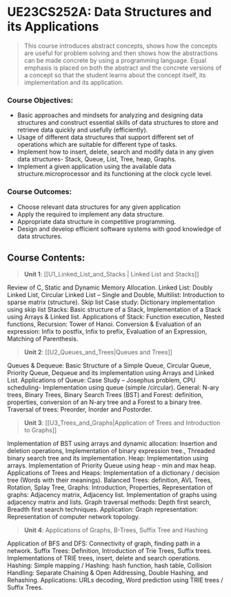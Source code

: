 # UE23CS252A: Data Structures and its Applications

> This course introduces abstract concepts, shows how the concepts are useful for problem solving and then shows how the abstractions can be made concrete by using a programming language. Equal emphasis is placed on both the abstract and the concrete versions of a concept so that the student learns about the concept itself, its implementation and its application.

### Course Objectives:

- Basic approaches and mindsets for analyzing and designing data structures and construct essential skills of data structures to store and retrieve data quickly and usefully (efficiently).
- Usage of different data structures that support different set of operations which are suitable for different type of tasks.
- Implement how to insert, delete, search and modify data in any given data structures- Stack, Queue, List, Tree, heap, Graphs.
- Implement a given application using the available data structure.microprocessor and its functioning at the clock cycle level.

### Course Outcomes:

- Choose relevant data structures for any given application
- Apply the required to implement any data structure.
- Appropriate data structure in competitive programming.
- Design and develop efficient software systems with good knowledge of data structures.

## Course Contents:

>**Unit 1**: [[U1_Linked_List_and_Stacks | Linked List and Stacks]]

Review of C, Static and Dynamic Memory Allocation. Linked List: Doubly Linked
List, Circular Linked List – Single and Double, Multilist: Introduction to
sparse matrix (structure). Skip list Case study: Dictionary implementation using
skip list Stacks: Basic structure of a Stack, Implementation of a Stack using
Arrays & Linked list. Applications of Stack: Function execution, Nested
functions, Recursion: Tower of Hanoi. Conversion & Evaluation of an expression:
Infix to postfix, Infix to prefix, Evaluation of an Expression, Matching of
Parenthesis.

>**Unit 2**: [[U2_Queues_and_Trees|Queues and Trees]]

Queues & Dequeue: Basic Structure of a Simple Queue, Circular Queue, Priority
Queue, Dequeue and its implementation using Arrays and Linked List. Applications
of Queue: Case Study – Josephus problem, CPU scheduling- Implementation using
queue (simple /circular). General: N-ary trees, Binary Trees, Binary Search
Trees (BST) and Forest: definition, properties, conversion of an N-ary tree and
a Forest to a binary tree. Traversal of trees: Preorder, Inorder and Postorder.

>**Unit 3**: [[U3_Trees_and_Graphs|Application of Trees and Introduction to Graphs]]

Implementation of BST using arrays and dynamic allocation: Insertion and
deletion operations, Implementation of binary expression tree., Threaded binary
search tree and its implementation. Heap: Implementation using arrays.
Implementation of Priority Queue using heap - min and max heap. Applications of
Trees and Heaps: Implementation of a dictionary / decision tree (Words with
their meanings). Balanced Trees: definition, AVL Trees, Rotation, Splay Tree,
Graphs: Introduction, Properties, Representation of graphs: Adjacency matrix,
Adjacency list. Implementation of graphs using adjacency matrix and lists. Graph
traversal methods: Depth first search, Breadth first search techniques.
Application: Graph representation: Representation of computer network topology.

>**Unit 4**: Applications of Graphs, B-Trees, Suffix Tree and Hashing

Application of BFS and DFS: Connectivity of graph, finding path in a network.
Suffix Trees: Definition, Introduction of Trie Trees, Suffix trees.
Implementations of TRIE trees, insert, delete and search operations. Hashing:
Simple mapping / Hashing: hash function, hash table, Collision Handling:
Separate Chaining & Open Addressing, Double Hashing, and Rehashing.
Applications: URLs decoding, Word prediction using TRIE trees / Suffix Trees.

